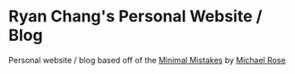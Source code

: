 # Ryan Chang's Personal Website / Blog

Personal website / blog based off of the [Minimal Mistakes](https://mmistakes.github.io/minimal-mistakes/) by [Michael Rose](https://github.com/mmistakes)
